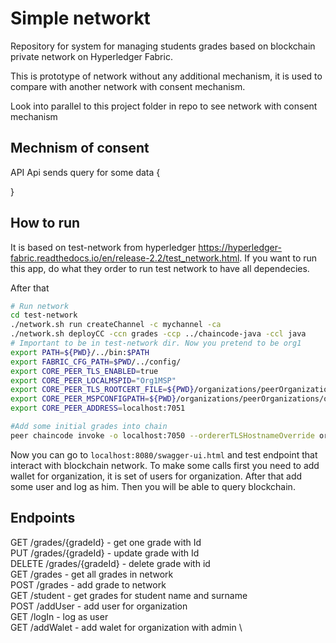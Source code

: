 # Simple networkt
Repository for system for managing students grades based on blockchain private
network on Hyperledger Fabric.

This is prototype of network without any additional mechanism, 
it is used to compare with another network with consent mechanism. 

Look into parallel to this project folder in repo to see network with 
consent mechanism 

## Mechnism of consent
API 
Api sends query for some data
{
    
}


## How to run
It is based on test-network from hyperledger https://hyperledger-fabric.readthedocs.io/en/release-2.2/test_network.html.
If you want to run this app, do what they order to run test network to have all dependecies.

After that
```Bash
# Run network
cd test-network 
./network.sh run createChannel -c mychannel -ca
./network.sh deployCC -ccn grades -ccp ../chaincode-java -ccl java 
# Important to be in test-network dir. Now you pretend to be org1
export PATH=${PWD}/../bin:$PATH
export FABRIC_CFG_PATH=$PWD/../config/
export CORE_PEER_TLS_ENABLED=true
export CORE_PEER_LOCALMSPID="Org1MSP"
export CORE_PEER_TLS_ROOTCERT_FILE=${PWD}/organizations/peerOrganizations/org1.example.com/peers/peer0.org1.example.com/tls/ca.crt
export CORE_PEER_MSPCONFIGPATH=${PWD}/organizations/peerOrganizations/org1.example.com/users/Admin@org1.example.com/msp
export CORE_PEER_ADDRESS=localhost:7051

#Add some initial grades into chain
peer chaincode invoke -o localhost:7050 --ordererTLSHostnameOverride orderer.example.com --tls --cafile ${PWD}/organizations/ordererOrganizations/example.com/orderers/orderer.example.com/msp/tlscacerts/tlsca.example.com-cert.pem -C mychannel -n grades --peerAddresses localhost:7051 --tlsRootCertFiles ${PWD}/organizations/peerOrganizations/org1.example.com/peers/peer0.org1.example.com/tls/ca.crt --peerAddresses localhost:9051 --tlsRootCertFiles ${PWD}/organizations/peerOrganizations/org2.example.com/peers/peer0.org2.example.com/tls/ca.crt -c '{"function":"initGrades","Args":[]}' 
```
Now you can go to `localhost:8080/swagger-ui.html` and test endpoint that interact with blockchain network.
To make some calls first you need to add wallet for organization, it is 
set of users for organization. After that add some user and log as him.
Then you will be able to query blockchain.

## Endpoints 

GET /grades/{gradeId} - get one grade with Id \
PUT /grades/{gradeId} - update grade with Id \
DELETE /grades/{gradeId} - delete grade with id \
GET /grades - get all grades in network \
POST /grades - add grade to network \
GET /student - get grades for student name and surname \
POST /addUser - add user for organization \
GET /logIn - log as user \
GET /addWalet - add walet for organization with admin \
